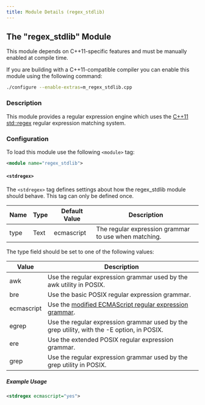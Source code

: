 ```yaml
---
title: Module Details (regex_stdlib)
---
```


## The "regex_stdlib" Module

<div class="alert alert-info" role="alert" markdown="1">

This module depends on C++11-specific features and must be manually enabled at compile time.

If you are building with a C++11-compatible compiler you can enable this module using the following command:

```sh
./configure --enable-extras=m_regex_stdlib.cpp
```

</div>

### Description

This module provides a regular expression engine which uses the [C++11 std::regex](https://www.gnu.org/software/libc/manual/html_node/POSIX-Regexp-Compilation.html#POSIX-Regexp-Compilation) regular expression matching system.

### Configuration

To load this module use the following `<module>` tag:

```xml
<module name="regex_stdlib">
```

#### `<stdregex>`

The `<stdregex>` tag defines settings about how the regex_stdlib module should behave. This tag can only be defined once.

Name | Type | Default Value | Description
---- | ---- | ------------- | -----------
type | Text | ecmascript    | The regular expression grammar to use when matching.

The type field should be set to one of the following values:

Value      | Description
---------- | -----------
awk        | Use the regular expression grammar used by the awk utility in POSIX.
bre        | Use the basic POSIX regular expression grammar.
ecmascript | Use the [modified ECMAScript regular expression grammar](https://en.cppreference.com/w/cpp/regex/ecmascript).
egrep      | Use the regular expression grammar used by the grep utility, with the -E option, in POSIX.
ere        | Use the extended POSIX regular expression grammar.
grep       | Use the regular expression grammar used by the grep utility in POSIX.

##### Example Usage

```xml
<stdregex ecmascript="yes">
```
